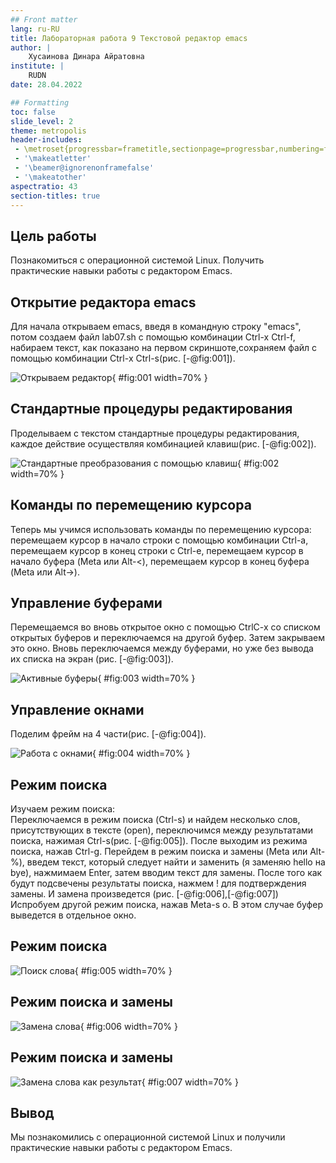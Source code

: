 ```yaml
---
## Front matter
lang: ru-RU
title: Лабораторная работа 9 Текстовой редактор emacs
author: |
	Хусаинова Динара Айратовна
institute: |
	RUDN
date: 28.04.2022

## Formatting
toc: false
slide_level: 2
theme: metropolis
header-includes: 
 - \metroset{progressbar=frametitle,sectionpage=progressbar,numbering=fraction}
 - '\makeatletter'
 - '\beamer@ignorenonframefalse'
 - '\makeatother'
aspectratio: 43
section-titles: true
---
```


## Цель работы

Познакомиться с операционной системой Linux. Получить практические навыки работы с редактором Emacs.

## Открытие редактора emacs

Для начала открываем emacs, введя в командную строку "emacs", потом создаем файл lab07.sh с помощью комбинации Ctrl-x Ctrl-f, набираем текст, как показано на первом скриншоте,сохраняем файл с помощью комбинации Ctrl-x Ctrl-s(рис. [-@fig:001]).

![Открываем редактор](1.jpg){ #fig:001 width=70% }

## Стандартные процедуры редактирования

Проделываем с текстом стандартные процедуры редактирования, каждое действие осуществляя комбинацией клавиш(рис. [-@fig:002]). 

![Стандартные преобразования с помощью клавиш](2.jpg){ #fig:002 width=70% }

## Команды по перемещению курсора

Теперь мы учимся использовать команды по перемещению курсора: перемещаем курсор в начало строки с помощью комбинации Ctrl-a, перемещаем курсор в конец строки с Ctrl-e, перемещаем курсор в начало буфера (Meta или Alt-<), перемещаем курсор в конец буфера (Meta или Alt->).

## Управление буферами

Перемещаемся во вновь открытое окно с помощью CtrlC-x со списком открытых буферов и переключаемся на другой буфер. Затем закрываем это окно. Вновь переключаемся между буферами, но уже без вывода их списка на экран (рис. [-@fig:003]). 

![Активные буферы](3.jpg){ #fig:003 width=70% }


## Управление окнами

Поделим фрейм на 4 части(рис. [-@fig:004]).

![Работа с окнами](4.jpg){ #fig:004 width=70% }

## Режим поиска

Изучаем режим поиска:  
Переключаемся в режим поиска (Ctrl-s) и найдем несколько слов, присутствующих в тексте (open), переключимся между результатами поиска, нажимая Ctrl-s(рис. [-@fig:005]). После выходим из режима поиска, нажав Ctrl-g. Перейдем в режим поиска и замены (Meta или Alt-%), введем текст, который следует найти и заменить (я заменяю hello на bye), нажмимаем Enter, затем вводим текст для замены. После того как будут подсвечены результаты поиска, нажмем ! для подтверждения замены. И замена произведется (рис. [-@fig:006],[-@fig:007])
Испробуем другой режим поиска, нажав Meta-s o. В этом случае буфер выведется в отдельное окно.

## Режим поиска

![Поиск слова](5.jpg){ #fig:005 width=70% }

## Режим поиска и замены 

![Замена слова](6.jpg){ #fig:006 width=70% }

## Режим поиска и замены  

![Замена слова как результат](7.jpg){ #fig:007 width=70% }

## Вывод

Мы познакомились с операционной системой Linux и получили практические навыки работы с редактором Emacs.


